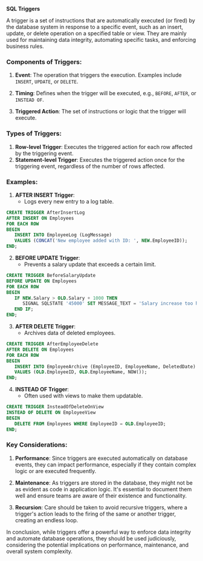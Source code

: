 **SQL Triggers**

A trigger is a set of instructions that are automatically executed (or fired) by the database system in response to a specific event, such as an insert, update, or delete operation on a specified table or view. They are mainly used for maintaining data integrity, automating specific tasks, and enforcing business rules.

### **Components of Triggers**:

1. **Event**: The operation that triggers the execution. Examples include `INSERT`, `UPDATE`, or `DELETE`.

2. **Timing**: Defines when the trigger will be executed, e.g., `BEFORE`, `AFTER`, or `INSTEAD OF`.

3. **Triggered Action**: The set of instructions or logic that the trigger will execute.

### **Types of Triggers**:

1. **Row-level Trigger**: Executes the triggered action for each row affected by the triggering event.
2. **Statement-level Trigger**: Executes the triggered action once for the triggering event, regardless of the number of rows affected.

### **Examples**:

1. **AFTER INSERT Trigger**:
   - Logs every new entry to a log table.

```sql
CREATE TRIGGER AfterInsertLog
AFTER INSERT ON Employees
FOR EACH ROW 
BEGIN
   INSERT INTO EmployeeLog (LogMessage) 
   VALUES (CONCAT('New employee added with ID: ', NEW.EmployeeID));
END;
```

2. **BEFORE UPDATE Trigger**:
   - Prevents a salary update that exceeds a certain limit.

```sql
CREATE TRIGGER BeforeSalaryUpdate
BEFORE UPDATE ON Employees
FOR EACH ROW 
BEGIN
   IF NEW.Salary > OLD.Salary + 1000 THEN
      SIGNAL SQLSTATE '45000' SET MESSAGE_TEXT = 'Salary increase too high!';
   END IF;
END;
```

3. **AFTER DELETE Trigger**:
   - Archives data of deleted employees.

```sql
CREATE TRIGGER AfterEmployeeDelete
AFTER DELETE ON Employees
FOR EACH ROW 
BEGIN
   INSERT INTO EmployeeArchive (EmployeeID, EmployeeName, DeletedDate)
   VALUES (OLD.EmployeeID, OLD.EmployeeName, NOW());
END;
```

4. **INSTEAD OF Trigger**:
   - Often used with views to make them updatable.
   
```sql
CREATE TRIGGER InsteadOfDeleteOnView
INSTEAD OF DELETE ON EmployeeView
BEGIN
   DELETE FROM Employees WHERE EmployeeID = OLD.EmployeeID;
END;
```

### **Key Considerations**:

1. **Performance**: Since triggers are executed automatically on database events, they can impact performance, especially if they contain complex logic or are executed frequently.
   
2. **Maintenance**: As triggers are stored in the database, they might not be as evident as code in application logic. It's essential to document them well and ensure teams are aware of their existence and functionality.

3. **Recursion**: Care should be taken to avoid recursive triggers, where a trigger's action leads to the firing of the same or another trigger, creating an endless loop.

In conclusion, while triggers offer a powerful way to enforce data integrity and automate database operations, they should be used judiciously, considering the potential implications on performance, maintenance, and overall system complexity.
